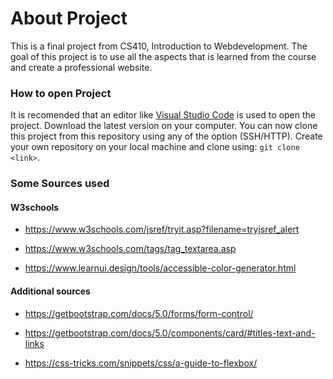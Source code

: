 # About Project

This is a final project from CS410, Introduction to Webdevelopment. The goal of this project is to use
all the aspects that is learned from the course and create a professional website.

### How to open Project

It is recomended that an editor like [Visual Studio Code](https://code.visualstudio.com/) is used to open the project. Download the latest version on your computer. You can now clone this project from this repository using any of the option (SSH/HTTP). Create your own repository on your local machine and clone using: `git clone <link>`.

### Some Sources used

#### W3schools

- https://www.w3schools.com/jsref/tryit.asp?filename=tryjsref_alert

- https://www.w3schools.com/tags/tag_textarea.asp

- https://www.learnui.design/tools/accessible-color-generator.html

#### Additional sources

- https://getbootstrap.com/docs/5.0/forms/form-control/

- https://getbootstrap.com/docs/5.0/components/card/#titles-text-and-links

- https://css-tricks.com/snippets/css/a-guide-to-flexbox/
